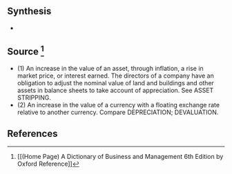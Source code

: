 ## Synthesis
- 
## Source [^1]
- (1) An increase in the value of an asset, through inflation, a rise in market price, or interest earned. The directors of a company have an obligation to adjust the nominal value of land and buildings and other assets in balance sheets to take account of appreciation. See ASSET STRIPPING. 
- (2) An increase in the value of a currency with a floating exchange rate relative to another currency. Compare DEPRECIATION; DEVALUATION.
## References

[^1]: [[(Home Page) A Dictionary of Business and Management 6th Edition by Oxford Reference]]